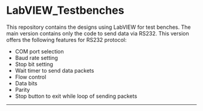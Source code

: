 # LabVIEW_Testbenches
This repository contains the designs using LabVIEW for test benches.
The main version contains only the code to send data via RS232.
This version offers the following features for RS232 protocol:
- COM port selection
- Baud rate setting
- Stop bit setting
- Wait timer to send data packets
- Flow control
- Data bits
- Parity
- Stop button to exit while loop of sending packets
-----------------------------------------------------------

